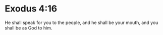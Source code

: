 # Exodus 4:16

He shall speak for you to the people, and he shall be your mouth, and you shall be as God to him.
